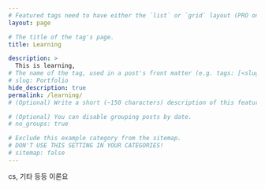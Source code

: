 ```yaml
---
# Featured tags need to have either the `list` or `grid` layout (PRO only).
layout: page

# The title of the tag's page.
title: Learning

description: >
  This is learning,
# The name of the tag, used in a post's front matter (e.g. tags: [<slug>]).
# slug: Portfolio
hide_description: true
permalink: /learning/
# (Optional) Write a short (~150 characters) description of this featured tag.

# (Optional) You can disable grouping posts by date.
# no_groups: true

# Exclude this example category from the sitemap.
# DON'T USE THIS SETTING IN YOUR CATEGORIES!
# sitemap: false
---
```


cs, 기타 등등 이론요

